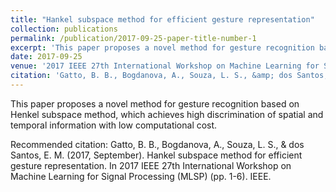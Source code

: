 ```yaml
---
title: "Hankel subspace method for efficient gesture representation"
collection: publications
permalink: /publication/2017-09-25-paper-title-number-1
excerpt: 'This paper proposes a novel method for gesture recognition based on Henkel subspace method, which achieves high discrimination of spatial and temporal information with low computational cost.'
date: 2017-09-25
venue: '2017 IEEE 27th International Workshop on Machine Learning for Signal Processing (MLSP)'
citation: 'Gatto, B. B., Bogdanova, A., Souza, L. S., &amp; dos Santos, E. M. (2017, September). Hankel subspace method for efficient gesture representation. In 2017 IEEE 27th International Workshop on Machine Learning for Signal Processing (MLSP) (pp. 1-6). IEEE.'
---
```

This paper proposes a novel method for gesture recognition based on Henkel subspace method, which achieves high discrimination of spatial and temporal information with low computational cost.

Recommended citation: Gatto, B. B., Bogdanova, A., Souza, L. S., & dos Santos, E. M. (2017, September). Hankel subspace method for efficient gesture representation. In 2017 IEEE 27th International Workshop on Machine Learning for Signal Processing (MLSP) (pp. 1-6). IEEE.